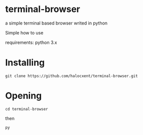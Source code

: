 # terminal-browser
a simple terminal based browser writed in python

Simple how to use

requirements: python 3.x

# Installing
```
git clone https://github.com/halocxent/terminal-browser.git
```
# Opening
```
cd terminal-browser
```
then
```
py 
